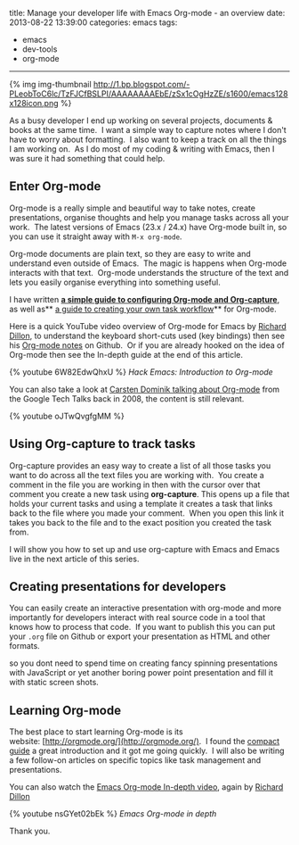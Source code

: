 title: Manage your developer life with Emacs Org-mode - an overview
date: 2013-08-22 13:39:00
categories: emacs
tags: 
- emacs
- dev-tools
- org-mode
---

{% img img-thumbnail http://1.bp.blogspot.com/-PLeobToC6lc/TzFJCfBSLPI/AAAAAAAAEbE/zSx1cOgHzZE/s1600/emacs128x128icon.png %} 

As a busy developer I end up working on several projects, documents & books at the same time. &nbsp;I want a simple way to capture notes where I don't have to worry about formatting. &nbsp;I also want to keep a track on all the things I am working on. &nbsp;As I do most of my coding &amp; writing with Emacs, then I was sure it had something that could help.

<!-- more -->

## Enter Org-mode
Org-mode is a really simple and beautiful way to take notes, create presentations, organise thoughts and help you manage tasks across all your work. &nbsp;The latest versions of Emacs (23.x / 24.x) have Org-mode built in, so you can use it straight away with `M-x org-mode`.

Org-mode documents are plain text, so they are easy to write and understand even outside of Emacs. &nbsp;The magic is happens when Org-mode interacts with that text. &nbsp;Org-mode understands the structure of the text and lets you easily organise everything into something useful.

I have written [**a simple guide to configuring Org-mode and Org-capture**](http://jr0cket.co.uk/2013/08/config-emacs-org-mode-to-manage-tasks.html), as well as** [a guide to creating your own task workflow](http://jr0cket.co.uk/2013/08/defining-custom-workflow-with-Emacs-org-mode.html)** for Org-mode.

Here is a quick YouTube video overview of Org-mode for Emacs by [Richard Dillon](http://www.youtube.com/user/rpdillon?feature=watch), to understand the keyboard short-cuts used (key bindings) then see his [Org-mode notes](https://github.com/rpdillon/hack-emacs-notes) on Github. &nbsp;Or if you are already hooked on the idea of Org-mode then see the In-depth guide at the end of this article.

{% youtube 6W82EdwQhxU %} 
_Hack Emacs: Introduction to Org-mode_

You can also take a look at&nbsp;[Carsten Dominik&nbsp;talking about Org-mode](http://www.youtube.com/watch?v=oJTwQvgfgMM) from the Google Tech Talks back in 2008, the content is still relevant.

{% youtube oJTwQvgfgMM %}


## Using Org-capture to track tasks
Org-capture provides an easy way to create a list of all those tasks you want to do across all the text files you are working with. &nbsp;You create a comment in the file you are working in then with the cursor over that comment you create a new task using **org-capture**.  This opens up a file that holds your current tasks and using a template it creates a task that links back to the file where you made your comment. &nbsp;When you open this link it takes you back to the file and to the exact position you created the task from.

I will show you how to set up and use org-capture with Emacs and Emacs live in the next article of this series.

## Creating presentations for developers
You can easily create an interactive presentation with org-mode and more importantly for developers interact with real source code in a tool that knows how to process that code. &nbsp;If you want to publish this you can put your `.org` file on Github or export your presentation as HTML and other formats.

so you dont need to spend time on creating fancy spinning presentations with JavaScript or yet another boring power point presentation and fill it with static screen shots.

## Learning Org-mode
The best place to start learning Org-mode is its website:&nbsp;[http://orgmode.org/](http://orgmode.org/). &nbsp;I found the [compact guide](http://orgmode.org/guide/) a great introduction and it got me going quickly. &nbsp;I will also be writing a few follow-on articles on specific topics like task management and presentations.

You can also watch the [Emacs Org-mode In-depth video](http://www.youtube.com/watch?v=nsGYet02bEk), again by&nbsp;[Richard Dillon](http://www.youtube.com/user/rpdillon?feature=watch)

{% youtube nsGYet02bEk %}
_Emacs Org-mode in depth_

Thank you.
